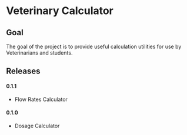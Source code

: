 Veterinary Calculator
================

Goal
----------------
The goal of the project is to provide useful calculation utilities for use by Veterinarians and students.


Releases
----------------
#### 0.1.1
* Flow Rates Calculator

#### 0.1.0
* Dosage Calculator

